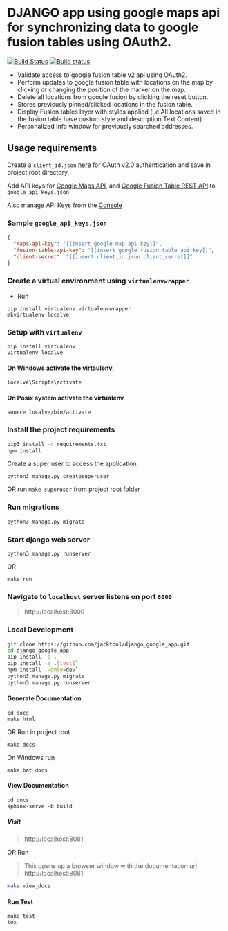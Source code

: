 # DJANGO app using google maps api for synchronizing data to google fusion tables using OAuth2. 
[![Build Status](https://travis-ci.org/jackton1/django_google_app.svg?branch=master)](https://travis-ci.org/jackton1/django_google_app)
[![Build status](https://ci.appveyor.com/api/projects/status/r713eskuf4qp1uda/branch/master?svg=true)](https://ci.appveyor.com/project/jackton1/django-google-app/branch/master)

- Validate access to google fusion table v2 api using OAuth2.
- Perform updates to google fusion table with locations on the map by clicking or changing the position of the marker on the map. 
- Delete all locations from google fusion by clicking the reset button.
- Stores previously pinned/clicked locations in the fusion table.
- Display Fusion tables layer with styles applied (i.e All locations saved in the fusion table have custom style and description Text Content).
- Personalized Info window for previously searched addresses.

## Usage requirements

Create a `client_id.json` [here](https://console.developers.google.com/apis/credentials) for OAuth v2.0 authentication and save in project root directory.

Add API keys for [Google Maps API](https://developers.google.com/maps/web/), and [Google Fusion Table REST API](https://developers.google.com/fusiontables/docs/v2/getting_started#about-rest) to `google_api_keys.json`


Also manage API Keys from the [Console](https://console.developers.google.com/apis/credentials)

### Sample `google_api_keys.json`
```json
{
  "maps-api-key": "[[insert google map api key]]",
  "fusion-table-api-key": "[[insert google fusion table api key]]",
  "client-secret": "[[insert client_id.json client_secret]]"
}
```

### Create a virtual environment using `virtualenvwrapper`
- Run
```
pip install virtualenv virtualenvwrapper
mkvirtualenv localve
```

### Setup with `virtualenv` 
```
pip install virtualenv
virtualenv localve
```
#### On Windows activate the virtaulenv.
```
localve\Scripts\activate
``` 
#### On Posix system activate the virtualenv
```
source localve/bin/activate
```


### Install the project requirements
```bash
pip3 install -r requirements.txt
npm install
```

Create a super user to access the application.
```
python3 manage.py createsuperuser
```
OR run
`make superuser` from project root folder

### Run migrations
```sh
python3 manage.py migrate
```

### Start django web server
```
python3 manage.py runserver
```
OR 
```
make run
```

### Navigate to `localhost` server listens on port `8000`

> http://localhost:8000

### Local Development
```bash
git clone https://github.com/jackton1/django_google_app.git
cd django_google_app`
pip install -e .
pip install -e .[test]`
npm install --only=dev`
python3 manage.py migrate 
python3 manage.py runserver
```



#### Generate Documentation
```
cd docs
make html
```
OR Run in project root

```
make docs
```
On Windows run

```
make.bat docs
```


#### View Documentation
```
cd docs
sphinx-serve -b build
```
##### Visit
>  http://localhost:8081

OR Run
> This opens up a browser window with the documentation url http://localhost:8081.
```sh
make view_docs
```

#### Run Test
```
make test
tox
```
